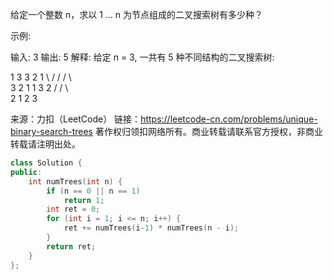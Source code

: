 给定一个整数 n，求以 1 ... n 为节点组成的二叉搜索树有多少种？

示例:

输入: 3
输出: 5
解释:
给定 n = 3, 一共有 5 种不同结构的二叉搜索树:

   1         3     3      2      1
    \       /     /      / \      \
     3     2     1      1   3      2
    /     /       \                 \
   2     1         2                 3

来源：力扣（LeetCode）
链接：https://leetcode-cn.com/problems/unique-binary-search-trees
著作权归领扣网络所有。商业转载请联系官方授权，非商业转载请注明出处。


```cpp
class Solution {
public:
    int numTrees(int n) {
        if (n == 0 || n == 1)
            return 1;
        int ret = 0;
        for (int i = 1; i <= n; i++) {
            ret += numTrees(i-1) * numTrees(n - i);
        }
        return ret;
    }
};
```
